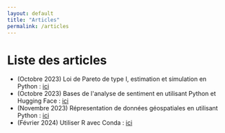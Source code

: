 ```yaml
---
layout: default
title: "Articles"
permalink: /articles
---
```


# Liste des articles

<ul type="1">
  <li> (Octobre 2023) Loi de Pareto de type I, estimation et simulation en Python : <a href = "https://medium.com/@tortuecookie/the-pareto-distribution-in-python-509a05873234"> ici </a> </li>
  <li> (Octobre 2023) Bases de l'analyse de sentiment en utilisant Python et Hugging Face : <a href = "https://medium.com/towardsdev/intro-to-sentiment-analysis-using-python-and-hugging-face-9534f4e0cf44"> ici </a> </li>
  <li> (Novembre 2023) Répresentation de données géospatiales en utilisant Python : <a href = "https://remarkablegardensapp.streamlit.app/"> ici </a> </li>
  <li> (Février 2024) Utiliser R avec Conda : <a href = "https://medium.com/@tortuecookie/using-r-with-conda-80953395bfe6"> ici </a> </li>
</ul>
